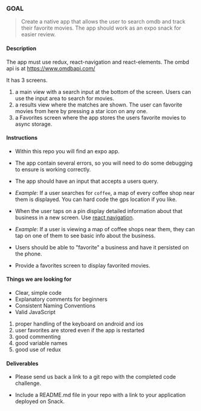### GOAL 

> Create a native app that allows the user to search omdb and track their favorite movies.
The app should work as an expo snack for easier review.

#### Description

The app must use redux, react-navigation and react-elements.
The ombd api is at https://www.omdbapi.com/

It has 3 screens.
1. a main view with a search input at the bottom of the screen. Users can use the input area to search for movies.
2. a results view where the matches are shown. The user can favorite movies from here by pressing a star icon on any one.
3. a Favorites screen where the app stores the users favorite movies to async storage.

#### Instructions

- Within this repo you will find an expo app.

- The app contain several errors,
so you will need to do some debugging to ensure is working correctly.

- The app should have an input that accepts a users query.
 - *Example*: If a user searches for `coffee`, a map of every coffee shop
 near them is displayed. You can hard code the gps location if you like.

- When the user taps on a pin display detailed information about that business
in a new screen. Use [react navigation](https://reactnavigation.org/).
- *Example*: If a user is viewing a map of coffee shops near them,
they can tap on one of them to see basic info about the business.

- Users should be able to "favorite" a business and have it persisted on the phone.

- Provide a favorites screen to display favorited movies.

#### Things we are looking for

- Clear, simple code
- Explanatory comments for beginners
- Consistent Naming Conventions
- Valid JavaScript
1. proper handling of the keyboard on android and ios
2. user favorites are stored even if the app is restarted
3. good commenting
4. good variable names
5. good use of redux

#### Deliverables

- Please send us back a link to a git repo with the completed code challenge. 

- Include a README.md file in your repo with a link to your application deployed on Snack.
